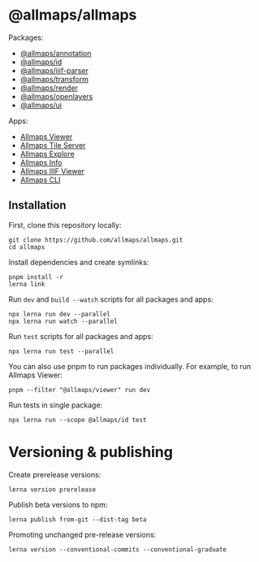 # @allmaps/allmaps

Packages:

- [@allmaps/annotation](packages/annotation)
- [@allmaps/id](packages/id)
- [@allmaps/iiif-parser](packages/iiif-parser)
- [@allmaps/transform](packages/transform)
- [@allmaps/render](packages/render)
- [@allmaps/openlayers](packages/openlayers)
- [@allmaps/ui](packages/ui)

Apps:

- [Allmaps Viewer](apps/viewer)
- [Allmaps Tile Server](apps/tileserver)
- [Allmaps Explore](apps/explore)
- [Allmaps Info](apps/info)
- [Allmaps IIIF Viewer](apps/iiif)
- [Allmaps CLI](apps/cli)

## Installation

First, clone this repository locally:

    git clone https://github.com/allmaps/allmaps.git
    cd allmaps

Install dependencies and create symlinks:

    pnpm install -r
    lerna link

Run `dev` and `build --watch` scripts for all packages and apps:

    npx lerna run dev --parallel
    npx lerna run watch --parallel

Run `test` scripts for all packages and apps:

    npx lerna run test --parallel

You can also use pnpm to run packages individually. For example, to run Allmaps Viewer:

    pnpm --filter "@allmaps/viewer" run dev

Run tests in single package:

    npx lerna run --scope @allmaps/id test

# Versioning & publishing

Create prerelease versions:

    lerna version prerelease

Publish beta versions to npm:

    lerna publish from-git --dist-tag beta

Promoting unchanged pre-release versions:

    lerna version --conventional-commits --conventional-graduate

